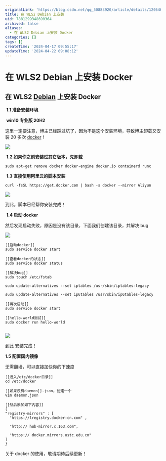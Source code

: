 ```yaml
---
originalLink: 'https://blog.csdn.net/qq_50883920/article/details/120540509'
title: 在 WLS2 Debian 上安装
uid: 7881299348690364
archived: false
aliases:
  - 在 WLS2 Debian 上安装 Docker
categories: []
tags: []
createTime: '2024-04-17 09:55:17'
updateTime: '2024-04-22 09:08:12'
---
```


# 在 WLS2 Debian 上安装 Docker

## 在 WLS2 [Debian](https://so.csdn.net/so/search?q=Debian&spm=1001.2101.3001.7020) 上安装 Docker

​ **1.1 准备安装环境**

​ **win10 专业版 20H2**

这里一定要注意，博主已经踩过坑了，因为不是这个安装环境，导致博主卸载又安装 20 多次 [docker](https://so.csdn.net/so/search?q=docker&spm=1001.2101.3001.7020)！

![](https://img-blog.csdnimg.cn/0a6ba2ebf847443cb1ac7bb420978f6c.png)

​ **1.2 如果你之前安装过其它版本，先卸载**

```plain
sudo apt-get remove docker docker-engine docker.io containerd runc

```

​ **1.3 直接使用阿里云的脚本安装**

```plain
curl -fsSL https://get.docker.com | bash -s docker --mirror Aliyun

```

![](https://img-blog.csdnimg.cn/55af48c0e46f44949c90a0af148cb336.jpg?x-oss-process=image/watermark,type_ZHJvaWRzYW5zZmFsbGJhY2s,shadow_50,text_Q1NETiBA5pWW5LiZMTk2,size_20,color_FFFFFF,t_70,g_se,x_16#pic_center)

到此，脚本已经帮你安装完成！

​ **1.4 启动 docker**

然后发现启动失败，原因是没有该目录，下面我们创建该目录，并解决 bug

![](https://img-blog.csdnimg.cn/67a3ea8e40b246b5bd308f591a9f8d03.jpg?x-oss-process=image/watermark,type_ZHJvaWRzYW5zZmFsbGJhY2s,shadow_50,text_Q1NETiBA5pWW5LiZMTk2,size_20,color_FFFFFF,t_70,g_se,x_16#pic_center)

```plain
[[启动docker]]
sudo service docker start

[[查看docker的状态]]
sudo service docker status

[[解决bug]]
sudo touch /etc/fstab

sudo update-alternatives --set iptables /usr/sbin/iptables-legacy

sudo update-alternatives --set ip6tables /usr/sbin/ip6tables-legacy

[[再次启动]]
sudo service docker start

[[hello-world测试]]
sudo docker run hello-world


```

![](https://img-blog.csdnimg.cn/194df273d0384da0aff85d521df73ffd.jpg?x-oss-process=image/watermark,type_ZHJvaWRzYW5zZmFsbGJhY2s,shadow_50,text_Q1NETiBA5pWW5LiZMTk2,size_20,color_FFFFFF,t_70,g_se,x_16#pic_center)

到此 安装完成！

**1.5 配置国内镜像**

无需翻墙，可以直接加快你的下速度

```plain
[[进入/etc/docker目录]]
cd /etc/docker

[[如果没有daemon]].json，创建一个
vim daemon.json

[[然后添加如下内容]]
{
"registry-mirrors" : [
  "https://lregistry.docker-cn.com" ,

  "http:// hub-mirror.c.163.com",

  "https:// docker.mirrors.ustc.edu.cn"
]
}

```

关于 docker 的使用，敬请期待后续更新！
